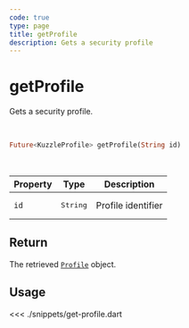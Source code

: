 ```yaml
---
code: true
type: page
title: getProfile
description: Gets a security profile
---
```


# getProfile

Gets a security profile.

<br />

```dart
Future<KuzzleProfile> getProfile(String id)
```

<br />

| Property | Type | Description |
| --- | --- | --- |
| `id` | <pre>String</pre> | Profile identifier |

## Return

The retrieved [`Profile`](/sdk/dart/2/core-classes/profile/introduction) object.

## Usage

<<< ./snippets/get-profile.dart
